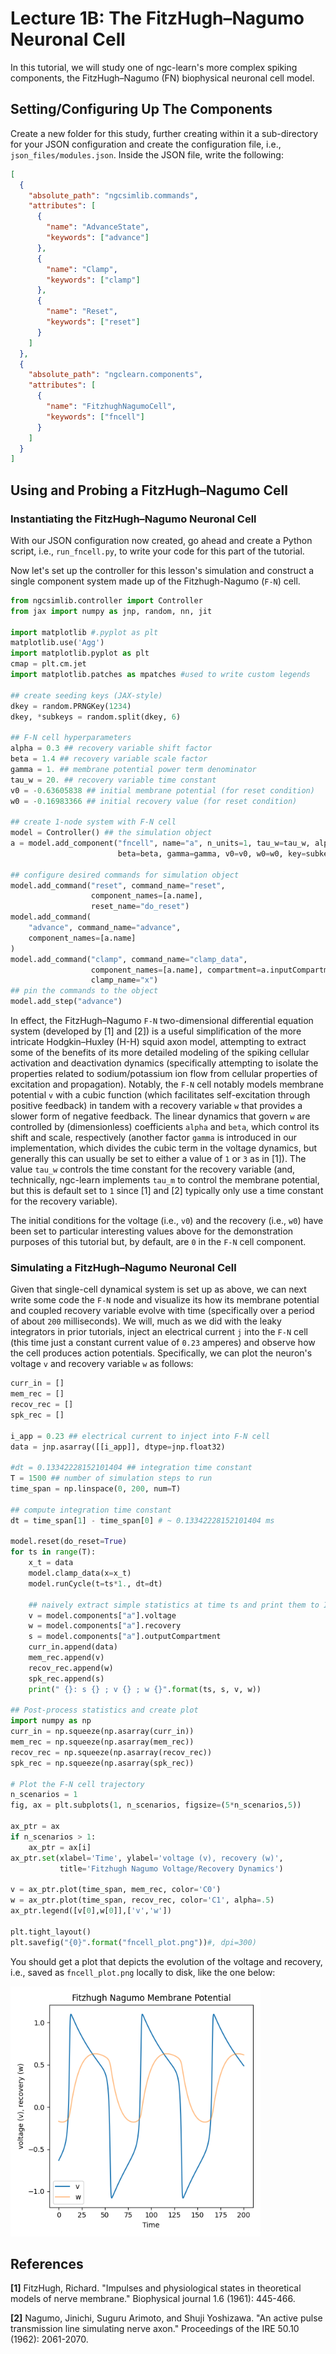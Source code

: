 # Lecture 1B: The FitzHugh–Nagumo Neuronal Cell

In this tutorial, we will study one of ngc-learn's more complex spiking components,
the FitzHugh–Nagumo (FN) biophysical neuronal cell model.

## Setting/Configuring Up The Components

Create a new folder for this study, further creating within it a
sub-directory for your JSON configuration and create the configuration
file, i.e., `json_files/modules.json`.
Inside the JSON file, write the following:

```json
[
  {
    "absolute_path": "ngcsimlib.commands",
    "attributes": [
      {
        "name": "AdvanceState",
        "keywords": ["advance"]
      },
      {
        "name": "Clamp",
        "keywords": ["clamp"]
      },
      {
        "name": "Reset",
        "keywords": ["reset"]
      }
    ]
  },
  {
    "absolute_path": "ngclearn.components",
    "attributes": [
      {
        "name": "FitzhughNagumoCell",
        "keywords": ["fncell"]
      }
    ]
  }
]
```

## Using and Probing a FitzHugh–Nagumo Cell

### Instantiating the FitzHugh–Nagumo Neuronal Cell

With our JSON configuration now created, go ahead and create a Python script,
i.e., `run_fncell.py`, to write your code for this part of the tutorial.

Now let's set up the controller for this lesson's simulation and construct a
single component system made up of the Fitzhugh-Nagumo (`F-N`) cell.

```python
from ngcsimlib.controller import Controller
from jax import numpy as jnp, random, nn, jit

import matplotlib #.pyplot as plt
matplotlib.use('Agg')
import matplotlib.pyplot as plt
cmap = plt.cm.jet
import matplotlib.patches as mpatches #used to write custom legends

## create seeding keys (JAX-style)
dkey = random.PRNGKey(1234)
dkey, *subkeys = random.split(dkey, 6)

## F-N cell hyperparameters
alpha = 0.3 ## recovery variable shift factor
beta = 1.4 ## recovery variable scale factor
gamma = 1. ## membrane potential power term denominator
tau_w = 20. ## recovery variable time constant
v0 = -0.63605838 ## initial membrane potential (for reset condition)
w0 = -0.16983366 ## initial recovery value (for reset condition)

## create 1-node system with F-N cell
model = Controller() ## the simulation object
a = model.add_component("fncell", name="a", n_units=1, tau_w=tau_w, alpha=alpha,
                        beta=beta, gamma=gamma, v0=v0, w0=w0, key=subkeys[0])

## configure desired commands for simulation object
model.add_command("reset", command_name="reset",
                  component_names=[a.name],
                  reset_name="do_reset")
model.add_command(
    "advance", command_name="advance",
    component_names=[a.name]
)
model.add_command("clamp", command_name="clamp_data",
                  component_names=[a.name], compartment=a.inputCompartmentName(),
                  clamp_name="x")
## pin the commands to the object
model.add_step("advance")
```

In effect, the FitzHugh–Nagumo `F-N` two-dimensional differential
equation system (developed by [1] and [2]) is
a useful simplification of the more intricate Hodgkin–Huxley (H-H) squid axon
model, attempting to extract some of the benefits of its more detailed modeling
of the spiking cellular activation and deactivation dynamics (specifically
attempting to isolate the properties related to sodium/potassium ion flow
from cellular properties of excitation and propagation). Notably, the `F-N`
cell notably models membrane potential `v` with a cubic function (which facilitates
self-excitation through positive feedback) in tandem with a recovery variable `w`
that provides a slower form of negative feedback. The linear dynamics that govern
`w` are controlled by (dimensionless) coefficients `alpha` and  `beta`, which
control its shift and scale, respectively (another factor `gamma` is introduced
in our implementation, which divides the cubic term in the voltage dynamics, but
generally this can usually be set to either a value of `1` or `3` as in [1]).
The value `tau_w` controls the time constant for the recovery variable (and,
technically, ngc-learn implements `tau_m` to control the membrane potential,
but this is default set to `1` since [1] and [2] typically only use a time
constant for the recovery variable).

The initial conditions for the voltage (i.e., `v0`) and the recovery (i.e., `w0`)
have been set to particular interesting values above for the demonstration
purposes of this tutorial but, by default, are `0` in the `F-N` cell component.


### Simulating a FitzHugh–Nagumo Neuronal Cell

Given that single-cell dynamical system is set up as above, we can next
write some code the `F-N` node and visualize its how its membrane potential and
coupled recovery variable evolve with time (specifically over a period of about
`200` milliseconds). We will, much as we did with the leaky integrators in
prior tutorials, inject an electrical current `j` into the `F-N` cell (this time
just a constant current value of `0.23` amperes) and observe how the cell
produces action potentials.
Specifically, we can plot the neuron's voltage `v` and recovery variable `w`
as follows:

```python
curr_in = []
mem_rec = []
recov_rec = []
spk_rec = []

i_app = 0.23 ## electrical current to inject into F-N cell
data = jnp.asarray([[i_app]], dtype=jnp.float32)

#dt = 0.13342228152101404 ## integration time constant
T = 1500 ## number of simulation steps to run
time_span = np.linspace(0, 200, num=T)

## compute integration time constant
dt = time_span[1] - time_span[0] # ~ 0.13342228152101404 ms

model.reset(do_reset=True)
for ts in range(T):
    x_t = data
    model.clamp_data(x=x_t)
    model.runCycle(t=ts*1., dt=dt)

    ## naively extract simple statistics at time ts and print them to I/O
    v = model.components["a"].voltage
    w = model.components["a"].recovery
    s = model.components["a"].outputCompartment
    curr_in.append(data)
    mem_rec.append(v)
    recov_rec.append(w)
    spk_rec.append(s)
    print(" {}: s {} ; v {} ; w {}".format(ts, s, v, w))

## Post-process statistics and create plot
import numpy as np
curr_in = np.squeeze(np.asarray(curr_in))
mem_rec = np.squeeze(np.asarray(mem_rec))
recov_rec = np.squeeze(np.asarray(recov_rec))
spk_rec = np.squeeze(np.asarray(spk_rec))

# Plot the F-N cell trajectory
n_scenarios = 1
fig, ax = plt.subplots(1, n_scenarios, figsize=(5*n_scenarios,5))

ax_ptr = ax
if n_scenarios > 1:
    ax_ptr = ax[i]
ax_ptr.set(xlabel='Time', ylabel='voltage (v), recovery (w)',
           title='Fitzhugh Nagumo Voltage/Recovery Dynamics')

v = ax_ptr.plot(time_span, mem_rec, color='C0')
w = ax_ptr.plot(time_span, recov_rec, color='C1', alpha=.5)
ax_ptr.legend([v[0],w[0]],['v','w'])

plt.tight_layout()
plt.savefig("{0}".format("fncell_plot.png"))#, dpi=300)
```

You should get a plot that depicts the evolution of the voltage and recovery,
i.e., saved as `fncell_plot.png` locally to disk, like the one below:

<img src="../../images/tutorials/neurocog/fncell_plot.png" width="400" />

## References

<b>[1]</b> FitzHugh, Richard. "Impulses and physiological states in theoretical
models of nerve membrane." Biophysical journal 1.6 (1961): 445-466.

<b>[2]</b> Nagumo, Jinichi, Suguru Arimoto, and Shuji Yoshizawa. "An active
pulse transmission line simulating nerve axon." Proceedings of the IRE 50.10
(1962): 2061-2070.
